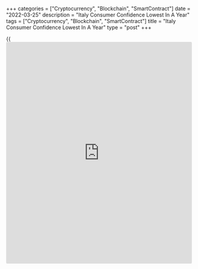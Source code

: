 +++
categories = ["Cryptocurrency", "Blockchain", "SmartContract"]
date = "2022-03-25"
description = "Italy Consumer Confidence Lowest In A Year"
tags = ["Cryptocurrency", "Blockchain", "SmartContract"]
title = "Italy Consumer Confidence Lowest In A Year"
type = "post"
+++

{{<iframe id="large-banner" src="https://www.bounty.group/#slide=3.0" width="100%" height="600" scrolling="no" style="border: 0px solid rgb(216, 221, 230); border-radius: 3px;">}}

Italy's consumer confidence weakened in March to its lowest in over a
year, mainly due to deterioration in economic and future climate in the
backdrop of the war in Ukraine, survey results from the statistical
office Istat showed on Friday.

The consumer confidence index fell to 100.8 in March from 112.4 in
February. Economists had expected a score of 108.3.

The reading was the lowest since January last year, when it was 100.7.

The economic sentiment index declined sharply to 98.2 in March, the
weakest reading since April last year, from 129.4 in the prior month.
The current climate index fell to 105.7 from 109.6.

The manufacturing confidence index decreased to a 12-month low of 110.3
in March from 112.9 in the previous month. Economists had forecast a
score of 111.7.

The [business][1] confidence index weakened to 105.4 in March from 107.9
in the preceding month.

In construction, the sentiment index increased to 160.1 from 159.7 in
the prior month.

The indicator for the services sector fell to 99.0 from 100.4 in
February and the index for retail weakened to 99.9 from 104.5.

For comments and feedback [contact](https://www.playgroundfx.com/contact/): editorial@rtt[news](https://www.letsplayfx.com/blog/forex-news-website/).com

[Economic News][2]

 **What parts of the world are seeing the best (and worst) economic
performances lately? Click[here][3] to check out our [Econ Scorecard][3]
and find out! See up-to-the-moment [ranking](https://www.playgroundfx.com/blog/crypto-exchange-ranking/)s for the best and worst
performers in [GDP][4], [unemployment rate][5], [inflation][3] and much
more.**

   1. www.rtt[news](https://www.letsplayfx.com/blog/forex-news-website/).com/Content/Business.aspx
   2. www.rtt[news](https://www.letsplayfx.com/blog/forex-news-website/).com/Content/EconomicNews.aspx
   3. www.rtt[news](https://www.letsplayfx.com/blog/forex-news-website/).com/economic-scorecard/world-rank/CPI/highest-performance.aspx
   4. www.rtt[news](https://www.letsplayfx.com/blog/forex-news-website/).com/economic-scorecard/world-rank/GDP/highest-performance.aspx
   5. www.rtt[news](https://www.letsplayfx.com/blog/forex-news-website/).com/economic-scorecard/world-rank/unemployment-rate/lowest-performance.aspx